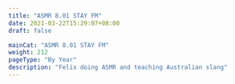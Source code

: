 ```yaml
---
title: "ASMR 8.01 STAY FM"
date: 2021-03-22T15:29:07+08:00
draft: false

mainCat: "ASMR 8.01 STAY FM"
weight: 212
pageType: "By Year"
description: "Felix doing ASMR and teaching Australian slang"
---
```

